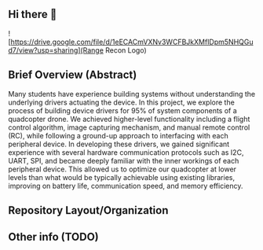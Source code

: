 ## Hi there 👋

<!--

**Here are some ideas to get you started:**

🙋‍♀️ A short introduction - what is your organization all about?
🌈 Contribution guidelines - how can the community get involved?
👩‍💻 Useful resources - where can the community find your docs? Is there anything else the community should know?
🍿 Fun facts - what does your team eat for breakfast?
🧙 Remember, you can do mighty things with the power of [Markdown](https://docs.github.com/github/writing-on-github/getting-started-with-writing-and-formatting-on-github/basic-writing-and-formatting-syntax)
-->
![https://drive.google.com/file/d/1eECACmVXNv3WCFBJkXMfIDpm5NHQGud7/view?usp=sharing](Range Recon Logo)

## Brief Overview (Abstract)
Many students have experience building systems without understanding the underlying drivers actuating the device. 
In this project, we explore the process of building device drivers for 95% of system components of a quadcopter drone. 
We achieved higher-level functionality including a flight control algorithm, image capturing mechanism, and manual remote control (RC), 
while following a ground-up approach to interfacing with each peripheral device. 
In developing these drivers, we gained significant experience with several hardware communication protocols such as I2C, UART, SPI, and became deeply familiar with the inner workings of each peripheral device. 
This allowed us to optimize our quadcopter at lower levels than what would be typically achievable using existing libraries, improving on battery life, communication speed, and memory efficiency.

## Repository Layout/Organization

## Other info (TODO)
